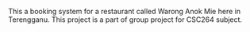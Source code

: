 This a booking system for a restaurant called Warong Anok Mie here in Terengganu.
This project is a part of group project for CSC264 subject.

